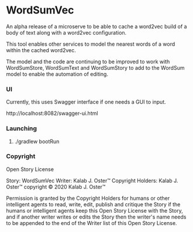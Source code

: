 # WordSumVec

An alpha release of a microserve to be able to cache a word2vec build of 
a body of text along with a word2vec configuration. 
 
This tool enables other services to model the nearest words of a word within the cached word2vec.

The model and the code are continuing to be improved to work with WordSumStore, 
WordSumText and WordSumStory to add to the WordSum model to enable the automation of editing.

### UI

Currently, this uses Swagger interface if one needs a GUI to input.

http://localhost:8082/swagger-ui.html

### Launching 

1. ./gradlew bootRun

### Copyright

  Open Story License

  Story: WordSumVec
  Writer: Kalab J. Oster&trade;
  Copyright Holders: Kalab J. Oster&trade;
  copyright &copy; 2020 Kalab J. Oster&trade;

  Permission is granted by the Copyright Holders for humans or other intelligent agents to read, write, edit, publish
  and critique the Story if the humans or intelligent agents keep this Open Story License with the Story,
  and if another writer writes or edits the Story then the writer's name needs to be appended to the end of the Writer
  list of this Open Story License.